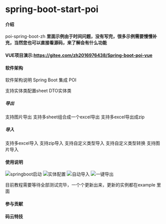 # spring-boot-start-poi

#### 介绍
poi-spring-boot-zh
 **里面示例由于时间问题，没有写完，很多示例需要慢慢补充，当然您也可以直接看源码，来了解会有什么功能** 
#### VUE项目演示:https://gitee.com/zh2016976438/Spring-boot-poi-vue
#### 软件架构
软件架构说明
Spring Boot 集成 POI


支持实体类配置sheet DTO实体类

##### 导出
支持图片导出
支持多sheet组合成一个excel导出
支持多excel导出成zip

##### 导入
支持多excel导入
支持zip导入
支持自定义类型导入
支持自定义类型转换
支持图片导入



#### 使用说明
![springboot启动](https://images.gitee.com/uploads/images/2020/0612/225342_d99139ac_2220484.png "springBootApplication.png")
![实体配置](https://images.gitee.com/uploads/images/2020/0612/225359_832f32b8_2220484.png "配置1.png")
![自动导入](https://images.gitee.com/uploads/images/2020/0612/225413_3a3dad6e_2220484.png "参数使用.png")
![一键导出](https://images.gitee.com/uploads/images/2020/0612/225432_3820a386_2220484.png "导出.png")

目前教程需要等待全部测试完毕，一个个更新出来，更新的实例都在example 里面


#### 参与贡献




#### 码云特技

